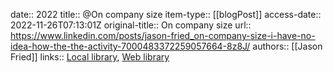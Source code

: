 date:: 2022
title:: @On company size
item-type:: [[blogPost]]
access-date:: 2022-11-26T07:13:01Z
original-title:: On company size
url:: https://www.linkedin.com/posts/jason-fried_on-company-size-i-have-no-idea-how-the-the-activity-7000483372259057664-8z8J/
authors:: [[Jason Fried]]
links:: [Local library](zotero://select/library/items/MTY3D5TM), [Web library](https://www.zotero.org/users/6520516/items/MTY3D5TM)
